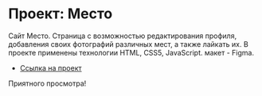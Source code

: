 # Проект: Место

Сайт Место.
Страница с возможностью редактирования профиля, добавления своих фотографий различных мест, а также лайкать их.
В проекте применены технологии HTML, CSS5, JavaScript. макет - Figma.

* [Ссылка на проект](https://al3xus22.github.io/russian-travel)

Приятного просмотра!